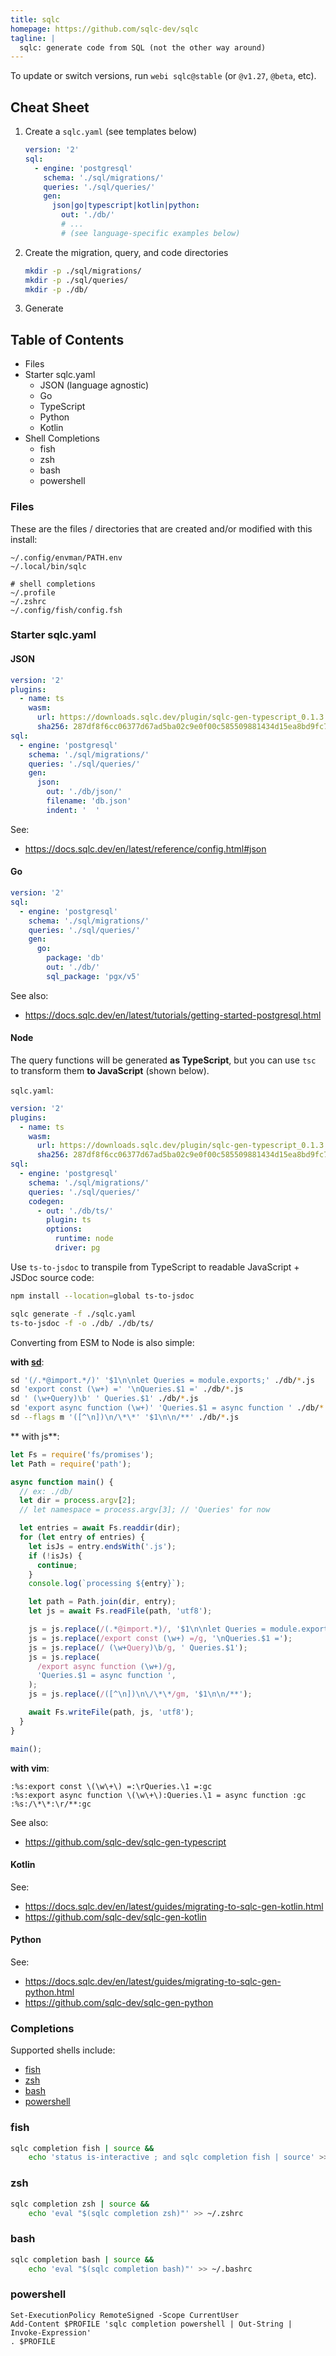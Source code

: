 ```yaml
---
title: sqlc
homepage: https://github.com/sqlc-dev/sqlc
tagline: |
  sqlc: generate code from SQL (not the other way around)
---
```


To update or switch versions, run `webi sqlc@stable` (or `@v1.27`, `@beta`,
etc).

## Cheat Sheet

1. Create a `sqlc.yaml` (see templates below)
   ```yaml
   version: '2'
   sql:
     - engine: 'postgresql'
       schema: './sql/migrations/'
       queries: './sql/queries/'
       gen:
         json|go|typescript|kotlin|python:
           out: './db/'
           # ...
           # (see language-specific examples below)
   ```
2. Create the migration, query, and code directories
   ```sh
   mkdir -p ./sql/migrations/
   mkdir -p ./sql/queries/
   mkdir -p ./db/
   ```
3. Generate

## Table of Contents

- Files
- Starter sqlc.yaml
  - JSON (language agnostic)
  - Go
  - TypeScript
  - Python
  - Kotlin
- Shell Completions
  - fish
  - zsh
  - bash
  - powershell

### Files

These are the files / directories that are created and/or modified with this
install:

```text
~/.config/envman/PATH.env
~/.local/bin/sqlc

# shell completions
~/.profile
~/.zshrc
~/.config/fish/config.fsh
```

### Starter sqlc.yaml

#### JSON

```yaml
version: '2'
plugins:
  - name: ts
    wasm:
      url: https://downloads.sqlc.dev/plugin/sqlc-gen-typescript_0.1.3.wasm
      sha256: 287df8f6cc06377d67ad5ba02c9e0f00c585509881434d15ea8bd9fc751a9368
sql:
  - engine: 'postgresql'
    schema: './sql/migrations/'
    queries: './sql/queries/'
    gen:
      json:
        out: './db/json/'
        filename: 'db.json'
        indent: '  '
```

See:

- <https://docs.sqlc.dev/en/latest/reference/config.html#json>

#### Go

```yaml
version: '2'
sql:
  - engine: 'postgresql'
    schema: './sql/migrations/'
    queries: './sql/queries/'
    gen:
      go:
        package: 'db'
        out: './db/'
        sql_package: 'pgx/v5'
```

See also:

- <https://docs.sqlc.dev/en/latest/tutorials/getting-started-postgresql.html>

#### Node

The query functions will be generated **as TypeScript**, but you can use `tsc`
to transform them **to JavaScript** (shown below).

`sqlc.yaml`:

```yaml
version: '2'
plugins:
  - name: ts
    wasm:
      url: https://downloads.sqlc.dev/plugin/sqlc-gen-typescript_0.1.3.wasm
      sha256: 287df8f6cc06377d67ad5ba02c9e0f00c585509881434d15ea8bd9fc751a9368
sql:
  - engine: 'postgresql'
    schema: './sql/migrations/'
    queries: './sql/queries/'
    codegen:
      - out: './db/ts/'
        plugin: ts
        options:
          runtime: node
          driver: pg
```

Use `ts-to-jsdoc` to transpile from TypeScript to readable JavaScript + JSDoc
source code:

```sh
npm install --location=global ts-to-jsdoc

sqlc generate -f ./sqlc.yaml
ts-to-jsdoc -f -o ./db/ ./db/ts/
```

Converting from ESM to Node is also simple:

**with [sd](./sd)**:

```sh
sd '(/.*@import.*/)' '$1\n\nlet Queries = module.exports;' ./db/*.js
sd 'export const (\w+) =' '\nQueries.$1 =' ./db/*.js
sd ' (\w+Query)\b' ' Queries.$1' ./db/*.js
sd 'export async function (\w+)' 'Queries.$1 = async function ' ./db/*.js
sd --flags m '([^\n])\n/\*\*' '$1\n\n/**' ./db/*.js
```

** with js**:

```js
let Fs = require('fs/promises');
let Path = require('path');

async function main() {
  // ex: ./db/
  let dir = process.argv[2];
  // let namespace = process.argv[3]; // 'Queries' for now

  let entries = await Fs.readdir(dir);
  for (let entry of entries) {
    let isJs = entry.endsWith('.js');
    if (!isJs) {
      continue;
    }
    console.log(`processing ${entry}`);

    let path = Path.join(dir, entry);
    let js = await Fs.readFile(path, 'utf8');

    js = js.replace(/(.*@import.*)/, '$1\n\nlet Queries = module.exports;');
    js = js.replace(/export const (\w+) =/g, '\nQueries.$1 =');
    js = js.replace(/ (\w+Query)\b/g, ' Queries.$1');
    js = js.replace(
      /export async function (\w+)/g,
      'Queries.$1 = async function ',
    );
    js = js.replace(/([^\n])\n\/\*\*/gm, '$1\n\n/**');

    await Fs.writeFile(path, js, 'utf8');
  }
}

main();
```

**with vim**:

```vim
:%s:export const \(\w\+\) =:\rQueries.\1 =:gc
:%s:export async function \(\w\+\):Queries.\1 = async function :gc
:%s:/\*\*:\r/**:gc
```

See also:

- <https://github.com/sqlc-dev/sqlc-gen-typescript>

#### Kotlin

See:

- <https://docs.sqlc.dev/en/latest/guides/migrating-to-sqlc-gen-kotlin.html>
- <https://github.com/sqlc-dev/sqlc-gen-kotlin>

#### Python

See:

- <https://docs.sqlc.dev/en/latest/guides/migrating-to-sqlc-gen-python.html>
- <https://github.com/sqlc-dev/sqlc-gen-python>

### Completions

Supported shells include:

- [fish](#fish)
- [zsh](#zsh)
- [bash](#bash)
- [powershell](#powershell)

### fish

```sh
sqlc completion fish | source &&
    echo 'status is-interactive ; and sqlc completion fish | source' >> ~/.config/fish/config.fish
```

### zsh

```sh
sqlc completion zsh | source &&
    echo 'eval "$(sqlc completion zsh)"' >> ~/.zshrc
```

### bash

```sh
sqlc completion bash | source &&
    echo 'eval "$(sqlc completion bash)"' >> ~/.bashrc
```

### powershell

```pwsh
Set-ExecutionPolicy RemoteSigned -Scope CurrentUser
Add-Content $PROFILE 'sqlc completion powershell | Out-String | Invoke-Expression'
. $PROFILE
```
